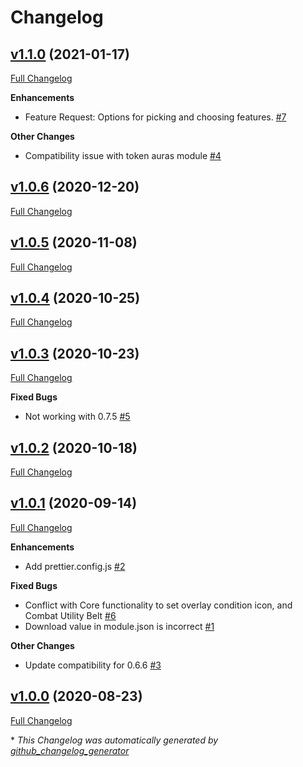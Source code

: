 # Changelog

## [v1.1.0](https://github.com/illandril/FoundryVTT-token-hud-scale/tree/v1.1.0) (2021-01-17)

[Full Changelog](https://github.com/illandril/FoundryVTT-token-hud-scale/compare/v1.0.6...v1.1.0)

**Enhancements**

- Feature Request: Options for picking and choosing features. [\#7](https://github.com/illandril/FoundryVTT-token-hud-scale/issues/7)

**Other&nbsp;Changes**

- Compatibility issue with token auras module [\#4](https://github.com/illandril/FoundryVTT-token-hud-scale/issues/4)

## [v1.0.6](https://github.com/illandril/FoundryVTT-token-hud-scale/tree/v1.0.6) (2020-12-20)

[Full Changelog](https://github.com/illandril/FoundryVTT-token-hud-scale/compare/v1.0.5...v1.0.6)

## [v1.0.5](https://github.com/illandril/FoundryVTT-token-hud-scale/tree/v1.0.5) (2020-11-08)

[Full Changelog](https://github.com/illandril/FoundryVTT-token-hud-scale/compare/v1.0.4...v1.0.5)

## [v1.0.4](https://github.com/illandril/FoundryVTT-token-hud-scale/tree/v1.0.4) (2020-10-25)

[Full Changelog](https://github.com/illandril/FoundryVTT-token-hud-scale/compare/v1.0.3...v1.0.4)

## [v1.0.3](https://github.com/illandril/FoundryVTT-token-hud-scale/tree/v1.0.3) (2020-10-23)

[Full Changelog](https://github.com/illandril/FoundryVTT-token-hud-scale/compare/v1.0.2...v1.0.3)

**Fixed&nbsp;Bugs**

- Not working with 0.7.5 [\#5](https://github.com/illandril/FoundryVTT-token-hud-scale/issues/5)

## [v1.0.2](https://github.com/illandril/FoundryVTT-token-hud-scale/tree/v1.0.2) (2020-10-18)

[Full Changelog](https://github.com/illandril/FoundryVTT-token-hud-scale/compare/v1.0.1...v1.0.2)

## [v1.0.1](https://github.com/illandril/FoundryVTT-token-hud-scale/tree/v1.0.1) (2020-09-14)

[Full Changelog](https://github.com/illandril/FoundryVTT-token-hud-scale/compare/v1.0.0...v1.0.1)

**Enhancements**

- Add prettier.config.js [\#2](https://github.com/illandril/FoundryVTT-token-hud-scale/issues/2)

**Fixed&nbsp;Bugs**

- Conflict with Core functionality to set overlay condition icon, and Combat Utility Belt [\#6](https://github.com/illandril/FoundryVTT-token-hud-scale/issues/6)
- Download value in module.json is incorrect [\#1](https://github.com/illandril/FoundryVTT-token-hud-scale/issues/1)

**Other&nbsp;Changes**

- Update compatibility for 0.6.6 [\#3](https://github.com/illandril/FoundryVTT-token-hud-scale/issues/3)

## [v1.0.0](https://github.com/illandril/FoundryVTT-token-hud-scale/tree/v1.0.0) (2020-08-23)

[Full Changelog](https://github.com/illandril/FoundryVTT-token-hud-scale/compare/c8257fd694f221c700133d77b394380f0ac97fe3...v1.0.0)



\* *This Changelog was automatically generated by [github_changelog_generator](https://github.com/github-changelog-generator/github-changelog-generator)*
